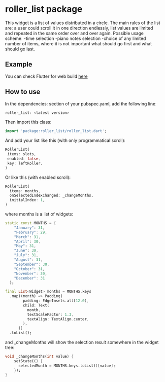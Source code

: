 # roller_list package
This widget is a list of values distributed in a circle. The main rules of the list are: a user could scroll it in one direction endlessly, list values are limited and repeated in the same order over and over again.
Possible usage scheme:
-time selection
-piano notes selection
-choice of any limited number of items, where it is not important what should go first and what should go last.

## Example
You can check Flutter for web build [here](https://opensource.0x.team/roller-list/demo/index.html#/)

## How to use
In the dependencies: section of your pubspec.yaml, add the following line:
```dart
roller_list: <latest version>
```

Then import this class:
```dart
import 'package:roller_list/roller_list.dart';
```

And add your list like this (with only programmatical scroll):
```dart
RollerList(
 items: slots,
 enabled: false,
 key: leftRoller,
)
```

Or like this (with enabled scroll):
```dart
RollerList(
  items: months,
  onSelectedIndexChanged: _changeMonths,
  initialIndex: 1,
)
```
where months is a list of widgets:
```dart
static const MONTHS = {
    "January": 31,
    "February": 29,
    "March": 31,
    "April": 30,
    "May": 31,
    "June": 30,
    "July": 31,
    "August": 31,
    "September": 30,
    "October": 31,
    "November": 30,
    "December": 31
  };

final List<Widget> months = MONTHS.keys
  .map((month) => Padding(
        padding: EdgeInsets.all(12.0),
        child: Text(
          month,
          textScaleFactor: 1.3,
          textAlign: TextAlign.center,
        ),
      ))
  .toList();
```
and _changeMonths will show the selection result somewhere in the widget tree:
```dart
void _changeMonths(int value) {
    setState(() {
      selectedMonth = MONTHS.keys.toList()[value];
    });
}
```